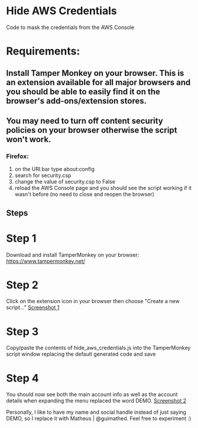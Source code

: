 # Hide AWS Credentials
Code to mask the credentials from the AWS Console

# Requirements:
## Install Tamper Monkey on your browser. This is an extension available for all major browsers and you should be able to easily find it on the browser's add-ons/extension stores.
## You may need to turn off content security policies on your browser otherwise the script won't work. 
### Firefox:
  1. on the URl bar type about:config
  2. search for security.csp
  3. change the value of security.csp to False
  4. reload the AWS Console page and you should see the script working if it wasn't before (no need to close and reopen the browser)

## Steps

# Step 1
Download and install TamperMonkey on your browser: https://www.tampermonkey.net/

# Step 2
Click on the extension icon in your browser then choose "Create a new script..."
[Screenshot 1](assets/screenshots/hideawscredentials_screenshot1.PNG)

# Step 3
Copy/paste the contents of hide_aws_credentials.js into the TamperMonkey script window replacing the default generated code and save

# Step 4
You should now see both the main account info as well as the account details when expanding the menu replaced the word DEMO. 
[Screenshot 2](assets/screenshots/hideawscredentials_screenshot2.PNG)

Personally, I like to have my name and social handle instead of just saying DEMO, so I replace it with Matheus | @guimathed. Feel free to experiment :)

